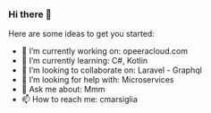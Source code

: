 ### Hi there 👋

<!--
**cmarsiglia/cmarsiglia** is a ✨ _special_ ✨ repository because its `README.md` (this file) appears on your GitHub profile.
-->
Here are some ideas to get you started:

 - 🔭 I’m currently working on: opeeracloud.com
 - 🌱 I’m currently learning: C#, Kotlin
 - 👯 I’m looking to collaborate on: Laravel - Graphql
 - 🤔 I’m looking for help with: Microservices
 - 💬 Ask me about: Mmm
 - 📫 How to reach me: cmarsiglia
